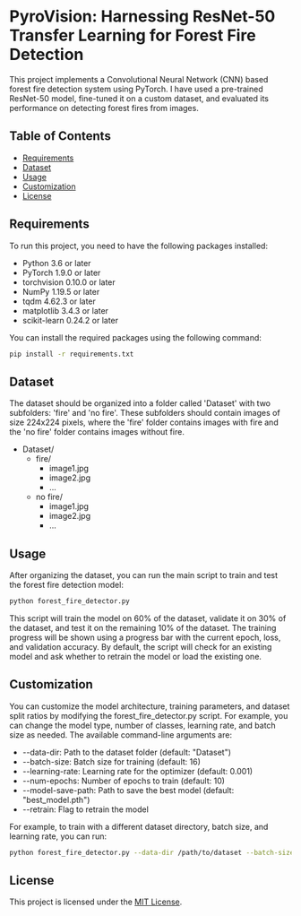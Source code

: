 # PyroVision: Harnessing ResNet-50 Transfer Learning for Forest Fire Detection

This project implements a Convolutional Neural Network (CNN) based forest fire detection system using PyTorch. I have used a pre-trained ResNet-50 model, fine-tuned it on a custom dataset, and evaluated its performance on detecting forest fires from images.

## Table of Contents

- [Requirements](#requirements)
- [Dataset](#dataset)
- [Usage](#usage)
- [Customization](#customization)
- [License](#license)

## Requirements

To run this project, you need to have the following packages installed:

- Python 3.6 or later
- PyTorch 1.9.0 or later
- torchvision 0.10.0 or later
- NumPy 1.19.5 or later
- tqdm 4.62.3 or later
- matplotlib 3.4.3 or later
- scikit-learn 0.24.2 or later
    
You can install the required packages using the following command:

```bash
pip install -r requirements.txt
```

## Dataset

The dataset should be organized into a folder called 'Dataset' with two subfolders: 'fire' and 'no fire'. These subfolders should contain images of size 224x224 pixels, where the 'fire' folder contains images with fire and the 'no fire' folder contains images without fire.

- Dataset/
  - fire/
    - image1.jpg
    - image2.jpg
    - ...
  - no fire/
    - image1.jpg
    - image2.jpg
    - ...
    
## Usage

After organizing the dataset, you can run the main script to train and test the forest fire detection model:
```bash
python forest_fire_detector.py
```
This script will train the model on 60% of the dataset, validate it on 30% of the dataset, and test it on the remaining 10% of the dataset. The training progress will be shown using a progress bar with the current epoch, loss, and validation accuracy. By default, the script will check for an existing model and ask whether to retrain the model or load the existing one.

## Customization

You can customize the model architecture, training parameters, and dataset split ratios by modifying the forest_fire_detector.py script. For example, you can change the model type, number of classes, learning rate, and batch size as needed. The available command-line arguments are:

- --data-dir: Path to the dataset folder (default: "Dataset")
- --batch-size: Batch size for training (default: 16)
- --learning-rate: Learning rate for the optimizer (default: 0.001)
- --num-epochs: Number of epochs to train (default: 10)
- --model-save-path: Path to save the best model (default: "best_model.pth")
- --retrain: Flag to retrain the model

For example, to train with a different dataset directory, batch size, and learning rate, you can run:
```bash
python forest_fire_detector.py --data-dir /path/to/dataset --batch-size 32 --learning-rate 0.0001
```

## License
This project is licensed under the [MIT License](LICENSE).
